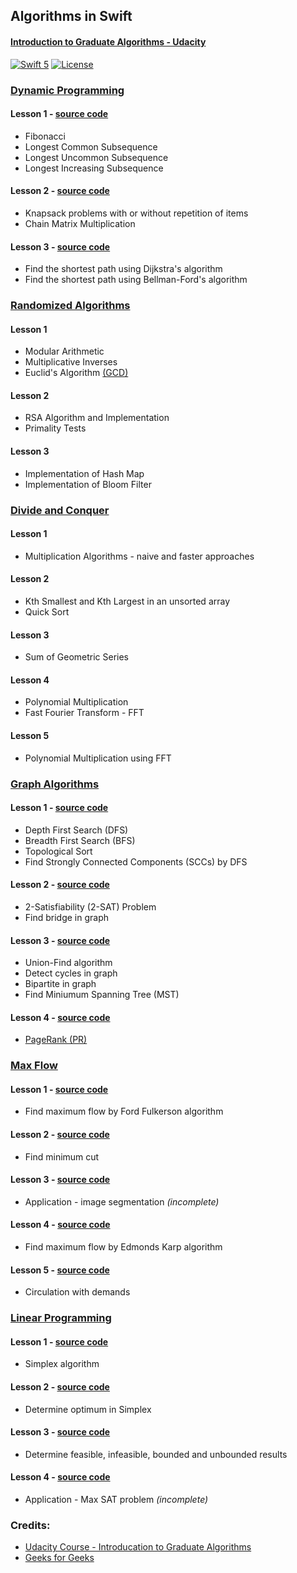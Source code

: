 ## Algorithms in Swift
#### [Introduction to Graduate Algorithms - Udacity](https://classroom.udacity.com/courses/ud401)

[![Swift 5](https://img.shields.io/badge/Swift-5.0-orange.svg?style=flat)](https://developer.apple.com/swift/)  [![License](https://img.shields.io/github/license/mashape/apistatus.svg)](https://github.com/twho/LeetCode-Swift/blob/master/LICENSE)

### [Dynamic Programming](https://classroom.udacity.com/courses/ud401/lessons/9752571100/concepts/97999906740923)
#### Lesson 1 - [source code](AlgorithmsSwift/AlgorithmsSwift/DynamicProgramming/DP1.swift)
- Fibonacci
- Longest Common Subsequence
- Longest Uncommon Subsequence
- Longest Increasing Subsequence

#### Lesson 2 - [source code](AlgorithmsSwift/AlgorithmsSwift/DynamicProgramming/DP2.swift)
- Knapsack problems with or without repetition of items
- Chain Matrix Multiplication

#### Lesson 3 - [source code](AlgorithmsSwift/AlgorithmsSwift/DynamicProgramming/DP3.swift)
- Find the shortest path using Dijkstra's algorithm
- Find the shortest path using Bellman-Ford's algorithm

### [Randomized Algorithms](https://classroom.udacity.com/courses/ud401/lessons/10043970561/concepts/100419526680923)
#### Lesson 1
- Modular Arithmetic
- Multiplicative Inverses
- Euclid's Algorithm [(GCD)](https://en.wikipedia.org/wiki/Greatest_common_divisor)

#### Lesson 2
- RSA Algorithm and Implementation
- Primality Tests

#### Lesson 3
- Implementation of Hash Map
- Implementation of Bloom Filter

### [Divide and Conquer](https://classroom.udacity.com/courses/ud401/lessons/10160749579/concepts/101586102940923)
#### Lesson 1
- Multiplication Algorithms - naive and faster approaches

#### Lesson 2
- Kth Smallest and Kth Largest in an unsorted array
- Quick Sort

#### Lesson 3
- Sum of Geometric Series

#### Lesson 4
- Polynomial Multiplication
- Fast Fourier Transform - FFT

#### Lesson 5
- Polynomial Multiplication using FFT

### [Graph Algorithms](https://classroom.udacity.com/courses/ud401/lessons/10159691481/concepts/ccc7db7b-af71-4683-8887-042e6d395085)
#### Lesson 1 - [source code](AlgorithmsSwift/AlgorithmsSwift/Graph/GR1.swift)
- Depth First Search (DFS)
- Breadth First Search (BFS)
- Topological Sort
- Find Strongly Connected Components (SCCs) by DFS

#### Lesson 2 - [source code](AlgorithmsSwift/AlgorithmsSwift/Graph/GR2.swift)
- 2-Satisfiability (2-SAT) Problem
- Find bridge in graph

#### Lesson 3 - [source code](AlgorithmsSwift/AlgorithmsSwift/Graph/GR3.swift)
- Union-Find algorithm
- Detect cycles in graph
- Bipartite in graph
- Find Miniumum Spanning Tree (MST)

#### Lesson 4 - [source code](AlgorithmsSwift/AlgorithmsSwift/Graph/GR4.swift)
- [PageRank (PR)](https://en.wikipedia.org/wiki/PageRank)

### [Max Flow](https://classroom.udacity.com/courses/ud401/lessons/0192c644-e156-46ab-83b8-6085cb5afbfb/concepts/a1d094d1-76cd-404f-8f6e-0192ebe642e7)
#### Lesson 1 - [source code](AlgorithmsSwift/AlgorithmsSwift/MaxFlow/MF1.swift)
- Find maximum flow by Ford Fulkerson algorithm

#### Lesson 2 - [source code](AlgorithmsSwift/AlgorithmsSwift/MaxFlow/MF2.swift)
- Find minimum cut

#### Lesson 3 - [source code](AlgorithmsSwift/AlgorithmsSwift/MaxFlow/MF3.swift)
- Application - image segmentation *(incomplete)*

#### Lesson 4 - [source code](AlgorithmsSwift/AlgorithmsSwift/MaxFlow/MF4.swift)
- Find maximum flow by Edmonds Karp algorithm

#### Lesson 5 - [source code](AlgorithmsSwift/AlgorithmsSwift/MaxFlow/MF5.swift)
- Circulation with demands

### [Linear Programming](https://classroom.udacity.com/courses/ud401/lessons/f1e63dea-1406-470d-a6a8-a54b6b6b3724/concepts/de2811cd-0357-42a6-8ee3-44b13e3a6d19)
#### Lesson 1 - [source code](AlgorithmsSwift/AlgorithmsSwift/LinearProgramming/LP1.swift)
- Simplex algorithm

#### Lesson 2 - [source code](AlgorithmsSwift/AlgorithmsSwift/LinearProgramming/LP2.swift)
- Determine optimum in Simplex

#### Lesson 3 - [source code](AlgorithmsSwift/AlgorithmsSwift/LinearProgramming/LP3.swift)
- Determine feasible, infeasible, bounded and unbounded results

#### Lesson 4 - [source code](AlgorithmsSwift/AlgorithmsSwift/LinearProgramming/LP4.swift)
- Application - Max SAT problem *(incomplete)*

### Credits: 
- [Udacity Course - Introducation to Graduate Algorithms](https://classroom.udacity.com/courses/ud401)
- [Geeks for Geeks](https://www.geeksforgeeks.org/)
